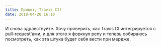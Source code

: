 ```yaml
---
title: Привет, Travis CI!
date: 2018-04-20 16:10
---
```

И снова здравствуйте. Хочу проверить, как Travis CI интегрируется
с pull-request'ами, и для этого я форкнул репу и теперь собираюсь
посмотреть, как эта штука будет себя вести при мердже.
